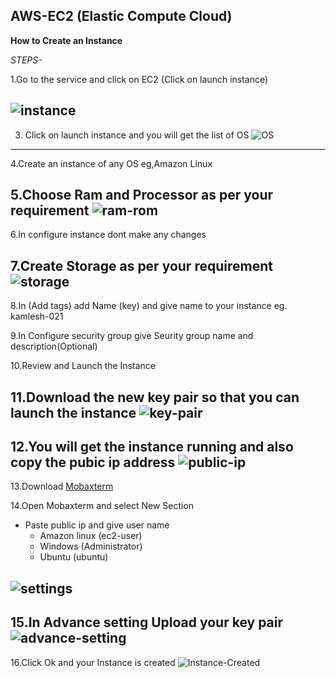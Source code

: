 **AWS-EC2 (Elastic Compute Cloud)**
----------
**How to Create an Instance**


*STEPS-*

1.Go to the service and click on EC2 (Click on launch instance)

![instance](https://user-images.githubusercontent.com/63799117/80917384-21c15180-8d7c-11ea-8746-071397dcb012.PNG)
--------------
3. Click on launch instance and you will get the list of OS
![OS](https://user-images.githubusercontent.com/63799117/80917502-eecb8d80-8d7c-11ea-8638-068cfe582076.PNG)
-----------
4.Create an instance of any OS eg,Amazon Linux

5.Choose Ram and Processor as per your requirement
![ram-rom](https://user-images.githubusercontent.com/63799117/80917591-9648c000-8d7d-11ea-8de7-bf84e0075b9b.PNG)
--------
6.In configure instance dont make any changes

7.Create Storage as per your requirement
![storage](https://user-images.githubusercontent.com/63799117/80917703-71a11800-8d7e-11ea-9fcf-e0e562392dc5.PNG)
---------
8.In (Add tags) add Name (key) and give name to your instance eg. kamlesh-021

9.In Configure security group give Seurity group name and description(Optional)

10.Review and Launch the Instance

11.Download the new key pair so that you can launch the instance
![key-pair](https://user-images.githubusercontent.com/63799117/80918020-5fc07480-8d80-11ea-830f-99042dd70051.PNG)
-------
12.You will get the instance running and also copy the pubic ip address
![public-ip](https://user-images.githubusercontent.com/63799117/80918137-f7be5e00-8d80-11ea-9864-98141e65cd10.PNG)
---------
13.Download [Mobaxterm](https://mobaxterm.mobatek.net/download.html)

14.Open Mobaxterm and select New Section
  * Paste public ip and give user name
    * Amazon linux (ec2-user)
    * Windows (Administrator)
    * Ubuntu (ubuntu)

![settings](https://user-images.githubusercontent.com/63799117/80918427-7962bb80-8d82-11ea-9592-bd1f924f890e.PNG)
---------
15.In Advance setting Upload your key pair
![advance-setting](https://user-images.githubusercontent.com/63799117/80918534-263d3880-8d83-11ea-8748-3797c835621e.PNG)
--------
16.Click Ok and your Instance is created
![Instance-Created](https://user-images.githubusercontent.com/63799117/80918647-aa8fbb80-8d83-11ea-8af4-9e0f141aa549.PNG)



